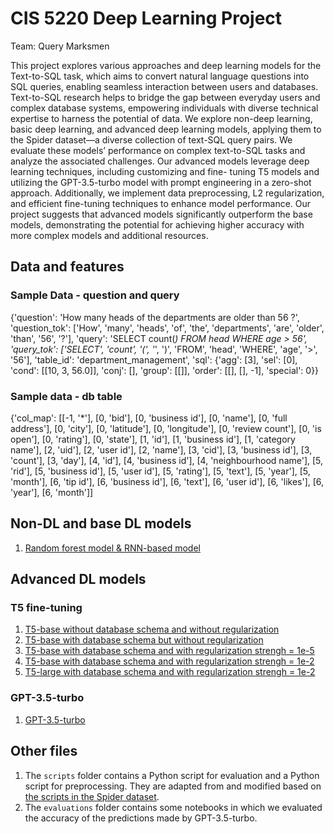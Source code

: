 # CIS 5220 Deep Learning Project
Team: Query Marksmen

This project explores various approaches and deep learning models
for the Text-to-SQL task, which aims to convert natural language questions into SQL queries, enabling seamless interaction between users and
databases. Text-to-SQL research helps to bridge the gap between everyday users and complex database systems, empowering individuals with
diverse technical expertise to harness the potential of data. We explore non-deep learning, basic deep learning, and advanced deep learning models, 
applying them to the Spider dataset—a diverse collection of text-SQL query pairs. We evaluate these models’ performance on complex
text-to-SQL tasks and analyze the associated challenges. Our advanced
models leverage deep learning techniques, including customizing and fine-
tuning T5 models and utilizing the GPT-3.5-turbo model with prompt
engineering in a zero-shot approach. Additionally, we implement data
preprocessing, L2 regularization, and efficient fine-tuning techniques to
enhance model performance. Our project suggests that advanced models significantly outperform the base models, demonstrating the potential
for achieving higher accuracy with more complex models and additional resources.

## Data and features
### Sample Data - question and query
{'question': 'How many heads of the departments are older than 56 ?',
 'question_tok': ['How',
  'many',
  'heads',
  'of',
  'the',
  'departments',
  'are',
  'older',
  'than',
  '56',
  '?'],
 'query': 'SELECT count(*) FROM head WHERE age  >  56',
 'query_tok': ['SELECT',
  'count',
  '(',
  '*',
  ')',
  'FROM',
  'head',
  'WHERE',
  'age',
  '>',
  '56'],
 'table_id': 'department_management',
 'sql': {'agg': [3],
  'sel': [0],
  'cond': [[10, 3, 56.0]],
  'conj': [],
  'group': [[]],
  'order': [[], [], -1],
  'special': 0}}

 ### Sample data - db table
 
 {'col_map': [[-1, '*'],
  [0, 'bid'],
  [0, 'business id'],
  [0, 'name'],
  [0, 'full address'],
  [0, 'city'],
  [0, 'latitude'],
  [0, 'longitude'],
  [0, 'review count'],
  [0, 'is open'],
  [0, 'rating'],
  [0, 'state'],
  [1, 'id'],
  [1, 'business id'],
  [1, 'category name'],
  [2, 'uid'],
  [2, 'user id'],
  [2, 'name'],
  [3, 'cid'],
  [3, 'business id'],
  [3, 'count'],
  [3, 'day'],
  [4, 'id'],
  [4, 'business id'],
  [4, 'neighbourhood name'],
  [5, 'rid'],
  [5, 'business id'],
  [5, 'user id'],
  [5, 'rating'],
  [5, 'text'],
  [5, 'year'],
  [5, 'month'],
  [6, 'tip id'],
  [6, 'business id'],
  [6, 'text'],
  [6, 'user id'],
  [6, 'likes'],
  [6, 'year'],
  [6, 'month']]


## Non-DL and base DL models
1. [Random forest model & RNN-based model](./non_dl_base_dl.ipynb)

## Advanced DL models
### T5 fine-tuning
1. [T5-base without database schema and without regularization](./t5_base_no_db_no_reg.ipynb)
2. [T5-base with database schema but without regularization](./t5_base_with_db_no_reg.ipynb)
3. [T5-base with database schema and with regularization strengh = 1e-5](./t5_base_with_db_reg_1e-5.ipynb)
4. [T5-base with database schema and with regularization strengh = 1e-2](./t5_base_with_db_reg_1e-2.ipynb)
5. [T5-large with database schema and with regularization strengh = 1e-2](./t5_large_with_db_reg_1e-2.ipynb)

### GPT-3.5-turbo
1. [GPT-3.5-turbo](./gpt3.5_turbo_with_db.ipynb)

## Other files
1. The `scripts` folder contains a Python script for evaluation and a Python script for preprocessing. They are adapted from and modified based on [the scripts in the Spider dataset](https://github.com/taoyds/spider).
2. The `evaluations` folder contains some notebooks in which we evaluated the accuracy of the predictions made by GPT-3.5-turbo.
